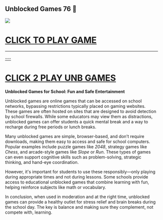 ## Unblocked Games 76 👋

<a href="https://lesson2.guru"><img src="https://clearcache.store/gamez.png"></a>

<h1><a href="https://mathlessons.blog">CLICK TO PLAY GAME</h1>
<HR>---
<H1><a href="https://mathtest-99.art">CLICK 2 PLAY UNB GAMES</a></H1>

**Unblocked Games for School: Fun and Safe Entertainment**

Unblocked games are online games that can be accessed on school networks, bypassing restrictions typically placed on gaming websites. These games are often hosted on sites that are designed to avoid detection by school firewalls. While some educators may view them as distractions, unblocked games can offer students a quick mental break and a way to recharge during free periods or lunch breaks.

Many unblocked games are simple, browser-based, and don’t require downloads, making them easy to access and safe for school computers. Popular examples include puzzle games like *2048*, strategy games like *Chess*, and arcade-style games like *Slope* or *Run*. These types of games can even support cognitive skills such as problem-solving, strategic thinking, and hand-eye coordination.

However, it's important for students to use these responsibly—only playing during appropriate times and not during lessons. Some schools provide access to educational unblocked games that combine learning with fun, helping reinforce subjects like math or vocabulary.

In conclusion, when used in moderation and at the right time, unblocked games can provide a healthy outlet for stress relief and brain breaks during the school day. The key is balance and making sure they complement, not compete with, learning.
